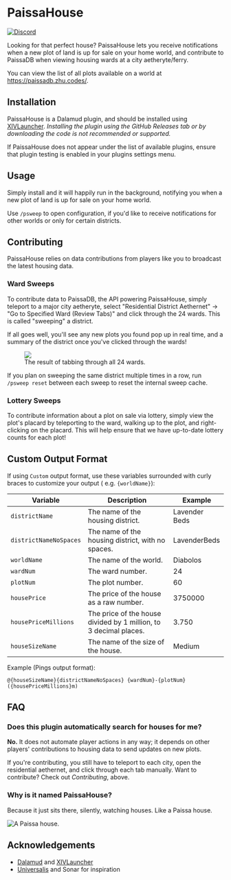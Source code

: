 # PaissaHouse

[![Discord](https://img.shields.io/discord/927834873916440646?color=5865F2&label=discord&logo=discord&logoColor=white)](https://discord.gg/9rduk8aDek)

Looking for that perfect house? PaissaHouse lets you receive notifications when a new plot of land is up for sale on
your home world, and contribute to PaissaDB when viewing housing wards at a city aetheryte/ferry.

You can view the list of all plots available on a world at https://paissadb.zhu.codes/.

## Installation

PaissaHouse is a Dalamud plugin, and should be installed
using [XIVLauncher](https://github.com/goatcorp/FFXIVQuickLauncher).
*Installing the plugin using the GitHub Releases tab or by downloading the code is not recommended or supported.*

If PaissaHouse does not appear under the list of available plugins, ensure that plugin testing is enabled in your
plugins settings menu.

## Usage

Simply install and it will happily run in the background, notifying you when a new plot of land is up for sale on your
home world.

Use `/psweep` to open configuration, if you'd like to receive notifications for other worlds or only for certain
districts.

## Contributing

PaissaHouse relies on data contributions from players like you to broadcast the latest housing data.

### Ward Sweeps

To contribute data to PaissaDB, the API powering PaissaHouse, simply teleport to a major city aetheryte, select
"Residential District Aethernet" -> "Go to Specified Ward (Review Tabs)" and click through the 24 wards. This is
called "sweeping" a district.

If all goes well, you'll see any new plots you found pop up in real time, and a summary of the district once you've
clicked through the wards!

<figure>
  <img src="https://cdn.discordapp.com/attachments/263128686004404225/842268996886724648/unknown.png">
  <figcaption>The result of tabbing through all 24 wards.</figcaption>
</figure>

If you plan on sweeping the same district multiple times in a row, run `/psweep reset` between each sweep to reset the
internal sweep cache.

### Lottery Sweeps

To contribute information about a plot on sale via lottery, simply view the plot's placard by teleporting to the ward,
walking up to the plot, and right-clicking on the placard. This will help ensure that we have up-to-date lottery counts
for each plot!

## Custom Output Format

If using `Custom` output format, use these variables surrounded with curly braces to customize your output (
e.g. `{worldName}`):

| Variable               | Description                                                       | Example           |
|------------------------|-------------------------------------------------------------------|-------------------|
| `districtName`         | The name of the housing district.                                 | Lavender Beds     |
| `districtNameNoSpaces` | The name of the housing district, with no spaces.                 | LavenderBeds      |
| `worldName`            | The name of the world.                                            | Diabolos          |
| `wardNum`              | The ward number.                                                  | 24                |
| `plotNum`              | The plot number.                                                  | 60                |
| `housePrice`           | The price of the house as a raw number.                           | 3750000           |
| `housePriceMillions`   | The price of the house divided by 1 million, to 3 decimal places. | 3.750             |
| `houseSizeName`        | The name of the size of the house.                                | Medium            |

Example (Pings output format):

```
@{houseSizeName}{districtNameNoSpaces} {wardNum}-{plotNum} ({housePriceMillions}m)
```

## FAQ

### Does this plugin automatically search for houses for me?

**No.** It does not automate player actions in any way; it depends on other players' contributions to housing data to
send updates on new plots.

If you're contributing, you still have to teleport to each city, open the residential aethernet, and click through each
tab manually. Want to contribute? Check out *Contributing*, above.

### Why is it named PaissaHouse?

Because it just sits there, silently, watching houses. Like a Paissa house.

![A Paissa house.](https://img2.finalfantasyxiv.com/accimg2/88/98/8898053ff4d9416da5a1a6a31d280ba42840161a.jpg)

## Acknowledgements

- [Dalamud](https://github.com/goatcorp/Dalamud) and [XIVLauncher](https://github.com/goatcorp/FFXIVQuickLauncher)
- [Universalis](https://github.com/Universalis-FFXIV/Universalis) and Sonar for inspiration

